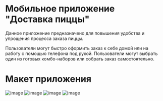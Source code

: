 # Мобильное приложение "Доставка пиццы"

Данное приложение предназначено для повышения удобства и упрощения процесса заказа пиццы.  

Пользователи могут быстро оформить заказ к себе домой или на работу с помощью телефона под рукой.
Пользователи могут выбрать один из готовых комбо-наборов или собрать заказ самостоятельно.

# Макет приложения
![image](https://user-images.githubusercontent.com/96724536/195141505-57cc1f8d-cbb4-43a6-8eff-97a3f5957d4c.png)
![image](https://user-images.githubusercontent.com/96724536/195142097-6469aa6e-1deb-43b8-b3d1-46c3697f3213.png)
![image](https://user-images.githubusercontent.com/96724536/195142318-c04ba026-4586-4adb-9d45-0d7ad33193f4.png)
![image](https://user-images.githubusercontent.com/96724536/195142425-597a26f7-3ab1-4385-bf00-7e27614678cb.png)
